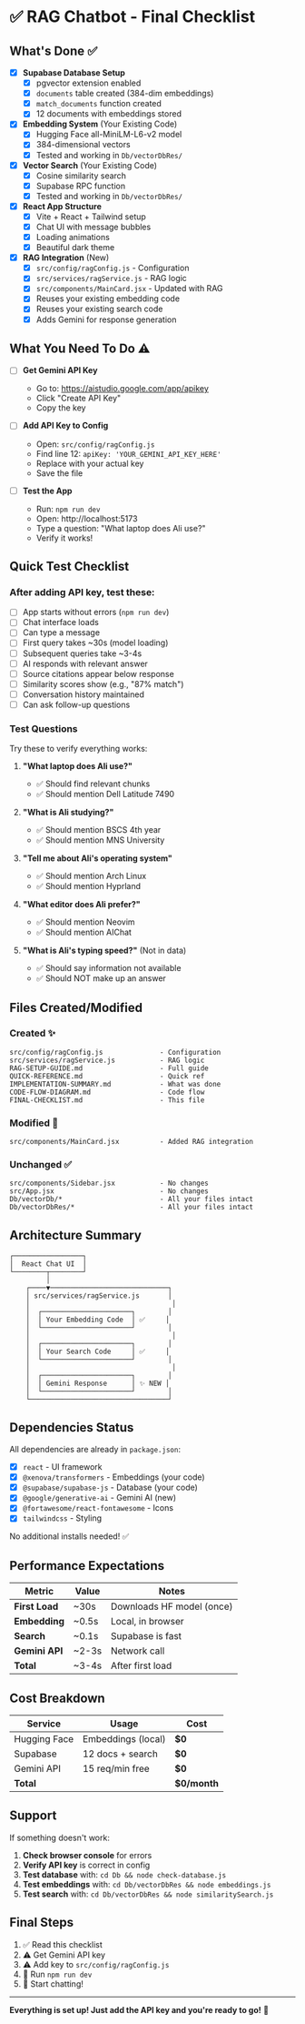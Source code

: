 # ✅ RAG Chatbot - Final Checklist

## What's Done ✅

- [x] **Supabase Database Setup**
  - [x] pgvector extension enabled
  - [x] `documents` table created (384-dim embeddings)
  - [x] `match_documents` function created
  - [x] 12 documents with embeddings stored

- [x] **Embedding System** (Your Existing Code)
  - [x] Hugging Face all-MiniLM-L6-v2 model
  - [x] 384-dimensional vectors
  - [x] Tested and working in `Db/vectorDbRes/`

- [x] **Vector Search** (Your Existing Code)
  - [x] Cosine similarity search
  - [x] Supabase RPC function
  - [x] Tested and working in `Db/vectorDbRes/`

- [x] **React App Structure**
  - [x] Vite + React + Tailwind setup
  - [x] Chat UI with message bubbles
  - [x] Loading animations
  - [x] Beautiful dark theme

- [x] **RAG Integration** (New)
  - [x] `src/config/ragConfig.js` - Configuration
  - [x] `src/services/ragService.js` - RAG logic
  - [x] `src/components/MainCard.jsx` - Updated with RAG
  - [x] Reuses your existing embedding code
  - [x] Reuses your existing search code
  - [x] Adds Gemini for response generation

## What You Need To Do ⚠️

- [ ] **Get Gemini API Key**
  - Go to: https://aistudio.google.com/app/apikey
  - Click "Create API Key"
  - Copy the key

- [ ] **Add API Key to Config**
  - Open: `src/config/ragConfig.js`
  - Find line 12: `apiKey: 'YOUR_GEMINI_API_KEY_HERE'`
  - Replace with your actual key
  - Save the file

- [ ] **Test the App**
  - Run: `npm run dev`
  - Open: http://localhost:5173
  - Type a question: "What laptop does Ali use?"
  - Verify it works!

## Quick Test Checklist

### After adding API key, test these:

- [ ] App starts without errors (`npm run dev`)
- [ ] Chat interface loads
- [ ] Can type a message
- [ ] First query takes ~30s (model loading)
- [ ] Subsequent queries take ~3-4s
- [ ] AI responds with relevant answer
- [ ] Source citations appear below response
- [ ] Similarity scores show (e.g., "87% match")
- [ ] Conversation history maintained
- [ ] Can ask follow-up questions

### Test Questions

Try these to verify everything works:

1. **"What laptop does Ali use?"**
   - ✅ Should find relevant chunks
   - ✅ Should mention Dell Latitude 7490

2. **"What is Ali studying?"**
   - ✅ Should mention BSCS 4th year
   - ✅ Should mention MNS University

3. **"Tell me about Ali's operating system"**
   - ✅ Should mention Arch Linux
   - ✅ Should mention Hyprland

4. **"What editor does Ali prefer?"**
   - ✅ Should mention Neovim
   - ✅ Should mention AIChat

5. **"What is Ali's typing speed?"** (Not in data)
   - ✅ Should say information not available
   - ✅ Should NOT make up an answer

## Files Created/Modified

### Created ✨
```
src/config/ragConfig.js              - Configuration
src/services/ragService.js           - RAG logic
RAG-SETUP-GUIDE.md                   - Full guide
QUICK-REFERENCE.md                   - Quick ref
IMPLEMENTATION-SUMMARY.md            - What was done
CODE-FLOW-DIAGRAM.md                 - Code flow
FINAL-CHECKLIST.md                   - This file
```

### Modified 🔧
```
src/components/MainCard.jsx          - Added RAG integration
```

### Unchanged ✅
```
src/components/Sidebar.jsx           - No changes
src/App.jsx                          - No changes  
Db/vectorDb/*                        - All your files intact
Db/vectorDbRes/*                     - All your files intact
```

## Architecture Summary

```
┌─────────────────┐
│  React Chat UI  │
└────────┬────────┘
         │
    ┌────▼─────────────────────────────┐
    │ src/services/ragService.js       │
    │                                   │
    │  ┌──────────────────────┐        │
    │  │ Your Embedding Code  │ ✅     │
    │  └──────────────────────┘        │
    │                                   │
    │  ┌──────────────────────┐        │
    │  │ Your Search Code     │ ✅     │
    │  └──────────────────────┘        │
    │                                   │
    │  ┌──────────────────────┐        │
    │  │ Gemini Response      │ ✨ NEW │
    │  └──────────────────────┘        │
    └──────────────────────────────────┘
```

## Dependencies Status

All dependencies are already in `package.json`:

- [x] `react` - UI framework
- [x] `@xenova/transformers` - Embeddings (your code)
- [x] `@supabase/supabase-js` - Database (your code)
- [x] `@google/generative-ai` - Gemini AI (new)
- [x] `@fortawesome/react-fontawesome` - Icons
- [x] `tailwindcss` - Styling

No additional installs needed! ✅

## Performance Expectations

| Metric | Value | Notes |
|--------|-------|-------|
| **First Load** | ~30s | Downloads HF model (once) |
| **Embedding** | ~0.5s | Local, in browser |
| **Search** | ~0.1s | Supabase is fast |
| **Gemini API** | ~2-3s | Network call |
| **Total** | ~3-4s | After first load |

## Cost Breakdown

| Service | Usage | Cost |
|---------|-------|------|
| Hugging Face | Embeddings (local) | **$0** |
| Supabase | 12 docs + search | **$0** |
| Gemini API | 15 req/min free | **$0** |
| **Total** | | **$0/month** |

## Support

If something doesn't work:

1. **Check browser console** for errors
2. **Verify API key** is correct in config
3. **Test database** with: `cd Db && node check-database.js`
4. **Test embeddings** with: `cd Db/vectorDbRes && node embeddings.js`
5. **Test search** with: `cd Db/vectorDbRes && node similaritySearch.js`

## Final Steps

1. ✅ Read this checklist
2. ⚠️ Get Gemini API key
3. ⚠️ Add key to `src/config/ragConfig.js`
4. 🚀 Run `npm run dev`
5. 🎉 Start chatting!

---

**Everything is set up! Just add the API key and you're ready to go!** 🚀
